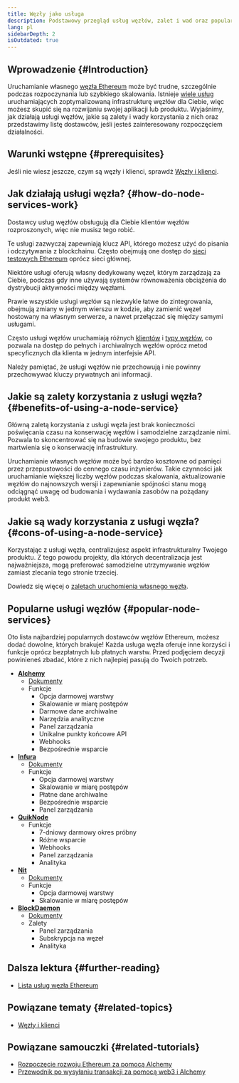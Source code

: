 ```yaml
---
title: Węzły jako usługa
description: Podstawowy przegląd usług węzłów, zalet i wad oraz popularnych dostawców.
lang: pl
sidebarDepth: 2
isOutdated: true
---
```


## Wprowadzenie {#Introduction}

Uruchamianie własnego [węzła Ethereum](/developers/docs/nodes-and-clients/#what-are-nodes-and-clients) może być trudne, szczególnie podczas rozpoczynania lub szybkiego skalowania. Istnieje [wiele usług](#popular-node-services) uruchamiających zoptymalizowaną infrastrukturę węzłów dla Ciebie, więc możesz skupić się na rozwijaniu swojej aplikacji lub produktu. Wyjaśnimy, jak działają usługi węzłów, jakie są zalety i wady korzystania z nich oraz przedstawimy listę dostawców, jeśli jesteś zainteresowany rozpoczęciem działalności.

## Warunki wstępne {#prerequisites}

Jeśli nie wiesz jeszcze, czym są węzły i klienci, sprawdź [Węzły i klienci](/developers/docs/nodes-and-clients/).

## Jak działają usługi węzła? {#how-do-node-services-work}

Dostawcy usług węzłów obsługują dla Ciebie klientów węzłów rozproszonych, więc nie musisz tego robić.

Te usługi zazwyczaj zapewniają klucz API, którego możesz użyć do pisania i odczytywania z blockchainu. Często obejmują one dostęp do [sieci testowych Ethereum](/developers/docs/networks/#ethereum-testnets) oprócz sieci głównej.

Niektóre usługi oferują własny dedykowany węzeł, którym zarządzają za Ciebie, podczas gdy inne używają systemów równoważenia obciążenia do dystrybucji aktywności między węzłami.

Prawie wszystkie usługi węzłów są niezwykle łatwe do zintegrowania, obejmują zmiany w jednym wierszu w kodzie, aby zamienić węzeł hostowany na własnym serwerze, a nawet przełączać się między samymi usługami.

Często usługi węzłów uruchamiają różnych [klientów](/developers/docs/nodes-and-clients/#execution-clients) i [typy węzłów](/developers/docs/nodes-and-clients/#node-types), co pozwala na dostęp do pełnych i archiwalnych węzłów oprócz metod specyficznych dla klienta w jednym interfejsie API.

Należy pamiętać, że usługi węzłów nie przechowują i nie powinny przechowywać kluczy prywatnych ani informacji.

## Jakie są zalety korzystania z usługi węzła? {#benefits-of-using-a-node-service}

Główną zaletą korzystania z usługi węzła jest brak konieczności poświęcania czasu na konserwację węzłów i samodzielne zarządzanie nimi. Pozwala to skoncentrować się na budowie swojego produktu, bez martwienia się o konserwację infrastruktury.

Uruchamianie własnych węzłów może być bardzo kosztowne od pamięci przez przepustowości do cennego czasu inżynierów. Takie czynności jak uruchamianie większej liczby węzłów podczas skalowania, aktualizowanie węzłów do najnowszych wersji i zapewnianie spójności stanu mogą odciągnąć uwagę od budowania i wydawania zasobów na pożądany produkt web3.

## Jakie są wady korzystania z usługi węzła? {#cons-of-using-a-node-service}

Korzystając z usługi węzła, centralizujesz aspekt infrastrukturalny Twojego produktu. Z tego powodu projekty, dla których decentralizacja jest najważniejsza, mogą preferować samodzielne utrzymywanie węzłów zamiast zlecania tego stronie trzeciej.

Dowiedz się więcej o [zaletach uruchomienia własnego węzła](/developers/docs/nodes-and-clients/#benefits-to-you).

## Popularne usługi węzłów {#popular-node-services}

Oto lista najbardziej popularnych dostawców węzłów Ethereum, możesz dodać dowolne, których brakuje! Każda usługa węzła oferuje inne korzyści i funkcje oprócz bezpłatnych lub płatnych warstw. Przed podjęciem decyzji powinieneś zbadać, które z nich najlepiej pasują do Twoich potrzeb.

- [**Alchemy**](https://alchemyapi.io/)
  - [Dokumenty](https://docs.alchemyapi.io/)
  - Funkcje
    - Opcja darmowej warstwy
    - Skalowanie w miarę postępów
    - Darmowe dane archiwalne
    - Narzędzia analityczne
    - Panel zarządzania
    - Unikalne punkty końcowe API
    - Webhooks
    - Bezpośrednie wsparcie
- [**Infura**](https://infura.io/)
  - [Dokumenty](https://infura.io/docs)
  - Funkcje
    - Opcja darmowej warstwy
    - Skalowanie w miarę postępów
    - Płatne dane archiwalne
    - Bezpośrednie wsparcie
    - Panel zarządzania
- [**QuikNode**](https://www.quiknode.io/)
  - Funkcje
    - 7-dniowy darmowy okres próbny
    - Różne wsparcie
    - Webhooks
    - Panel zarządzania
    - Analityka
- [**Nit**](https://rivet.cloud/)
  - [Dokumenty](https://rivet.readthedocs.io/en/latest/)
  - Funkcje
    - Opcja darmowej warstwy
    - Skalowanie w miarę postępów
- [**BlockDaemon**](https://blockdaemon.com/)
  - [Dokumenty](https://ubiquity.docs.blockdaemon.com/)
  - Zalety
    - Panel zarządzania
    - Subskrypcja na węzeł
    - Analityka

## Dalsza lektura {#further-reading}

- [Lista usług węzła Ethereum](https://ethereumnodes.com/)

## Powiązane tematy {#related-topics}

- [Węzły i klienci](/developers/docs/nodes-and-clients/)

## Powiązane samouczki {#related-tutorials}

- [Rozpoczęcie rozwoju Ethereum za pomocą Alchemy](/developers/tutorials/sending-transactions-using-web3-and-alchemy/)
- [Przewodnik po wysyłaniu transakcji za pomocą web3 i Alchemy](/developers/tutorials/getting-started-with-ethereum-development-using-alchemy/)
